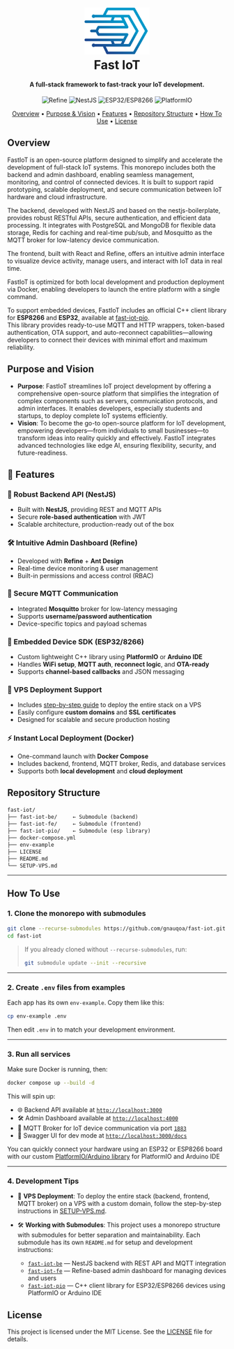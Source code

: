<div align="center">

<h1>
  <img src="https://raw.githubusercontent.com/gnauqoa/fast-iot-fe/c8f4e737913bd522e44882d34bd66b855ba340f1/public/fast-iot-no-text.svg" width="150" alt="FastIoT logo" /><br />
  Fast IoT
</h1>

<h4>A full-stack framework to fast-track your IoT development.</h4>

<!-- Core Badges -->
<p align="center">
  <!-- Frontend -->
  <img src="https://img.shields.io/badge/Refine-242938.svg?style=flat-square&logo=data:image/svg+xml;base64,PHN2ZyBmaWxsPSIjZmZmIiB4bWxucz0iaHR0cDovL3d3dy53My5vcmcvMjAwMC9zdmciIHdpZHRoPSIyMCIgaGVpZ2h0PSIyMCI+PHBhdGggZD0iTTAgMGgyMHYyMEgweiIgZmlsbD0ibm9uZSIvPjxwYXRoIGQ9Ik0xMi42NCA2LjI2TDYuMjYgMTIuNjRsMi4xMiAyLjEyTDE0Ljc2IDguMzh2Ni4xMmgyVjYuMjZoLTIuMTJ6Ii8+PC9zdmc+" alt="Refine" />
  <img src="https://img.shields.io/badge/NestJS-E0234E.svg?style=flat-square&logo=nestjs&logoColor=white" alt="NestJS" />
  <img src="https://img.shields.io/badge/ESP32%2F8266-3C3C3C.svg?style=flat-square&logo=espressif&logoColor=white" alt="ESP32/ESP8266" />
  <img src="https://img.shields.io/badge/PlatformIO-FF6600.svg?style=flat-square&logo=platformio&logoColor=white" alt="PlatformIO" />
</p>

<!-- TOC -->
<p align="center">
  <a href="#overview">Overview</a> •
  <a href="#purpose-and-vision">Purpose & Vision</a> •
  <a href="#features">Features</a> •
  <a href="#repository-structure">Repository Structure</a> •
  <a href="#how-to-use">How To Use</a> •
  <a href="#license">License</a>
</p>

</div>


## Overview

FastIoT is an open-source platform designed to simplify and accelerate the development of full-stack IoT systems. This monorepo includes both the backend and admin dashboard, enabling seamless management, monitoring, and control of connected devices. It is built to support rapid prototyping, scalable deployment, and secure communication between IoT hardware and cloud infrastructure.

The backend, developed with NestJS and based on the nestjs-boilerplate, provides robust RESTful APIs, secure authentication, and efficient data processing. It integrates with PostgreSQL and MongoDB for flexible data storage, Redis for caching and real-time pub/sub, and Mosquitto as the MQTT broker for low-latency device communication.

The frontend, built with React and Refine, offers an intuitive admin interface to visualize device activity, manage users, and interact with IoT data in real time.

FastIoT is optimized for both local development and production deployment via Docker, enabling developers to launch the entire platform with a single command.

To support embedded devices, FastIoT includes an official C++ client library for **ESP8266** and **ESP32**, available at [fast-iot-pio](https://github.com/gnauqoa/fast-iot-pio).  
This library provides ready-to-use MQTT and HTTP wrappers, token-based authentication, OTA support, and auto-reconnect capabilities—allowing developers to connect their devices with minimal effort and maximum reliability.

## Purpose and Vision

- **Purpose**: FastIoT streamlines IoT project development by offering a comprehensive open-source platform that simplifies the integration of complex components such as servers, communication protocols, and admin interfaces. It enables developers, especially students and startups, to deploy complete IoT systems efficiently.
- **Vision**: To become the go-to open-source platform for IoT development, empowering developers—from individuals to small businesses—to transform ideas into reality quickly and effectively. FastIoT integrates advanced technologies like edge AI, ensuring flexibility, security, and future-readiness.

## 🚀 Features

### 🧠 Robust Backend API (NestJS)
- Built with **NestJS**, providing REST and MQTT APIs
- Secure **role-based authentication** with JWT
- Scalable architecture, production-ready out of the box

### 🛠️ Intuitive Admin Dashboard (Refine)
- Developed with **Refine** + **Ant Design**
- Real-time device monitoring & user management
- Built-in permissions and access control (RBAC)

### 📡 Secure MQTT Communication
- Integrated **Mosquitto** broker for low-latency messaging
- Supports **username/password authentication**
- Device-specific topics and payload schemas

### 🔌 Embedded Device SDK (ESP32/8266)
- Custom lightweight C++ library using **PlatformIO** or **Arduino IDE**
- Handles **WiFi setup**, **MQTT auth**, **reconnect logic**, and **OTA-ready**
- Supports **channel-based callbacks** and JSON messaging

### 📄 VPS Deployment Support
- Includes [step-by-step guide](./SETUP-VPS.md) to deploy the entire stack on a VPS
- Easily configure **custom domains** and **SSL certificates**
- Designed for scalable and secure production hosting

### ⚡ Instant Local Deployment (Docker)
- One-command launch with **Docker Compose**
- Includes backend, frontend, MQTT broker, Redis, and database services
- Supports both **local development** and **cloud deployment**

## Repository Structure

```
fast-iot/
├── fast-iot-be/     ← Submodule (backend)
├── fast-iot-fe/     ← Submodule (frontend)
├── fast-iot-pio/    ← Submodule (esp library)
├── docker-compose.yml
├── env-example
├── LICENSE
├── README.md
└── SETUP-VPS.md
```

---

## How To Use

### 1. Clone the monorepo with submodules

```bash
git clone --recurse-submodules https://github.com/gnauqoa/fast-iot.git
cd fast-iot
```

> If you already cloned without `--recurse-submodules`, run:
>
> ```bash
> git submodule update --init --recursive
> ```

---

### 2. Create `.env` files from examples

Each app has its own `env-example`. Copy them like this:

```bash
cp env-example .env
```

Then edit `.env` in to match your development environment.

---

### 3. Run all services

Make sure Docker is running, then:

```bash
docker compose up --build -d
```

This will spin up:

- 🌐 Backend API available at [`http://localhost:3000`](http://localhost:3000)
- 🛠️ Admin Dashboard available at [`http://localhost:4000`](http://localhost:4000)
- 📡 MQTT Broker for IoT device communication via port [`1883`](http://localhost:1883)
- 🧪 Swagger UI for dev mode at [`http://localhost:3000/docs`](http://localhost:3000/docs)

You can quickly connect your hardware using an ESP32 or ESP8266 board with our custom [PlatformIO/Arduino library](https://github.com/gnauqoa/fast-iot-pio.git) for PlatformIO and Arduino IDE

---

### 4. Development Tips

- 🚀 **VPS Deployment**: To deploy the entire stack (backend, frontend, MQTT broker) on a VPS with a custom domain, follow the step-by-step instructions in [SETUP-VPS.md](./SETUP-VPS.md).

- 🛠️ **Working with Submodules**: This project uses a monorepo structure with submodules for better separation and maintainability. Each submodule has its own `README.md` for setup and development instructions:
  - [`fast-iot-be`](https://github.com/gnauqoa/fast-iot-be/blob/main/README.md) — NestJS backend with REST API and MQTT integration
  - [`fast-iot-fe`](https://github.com/gnauqoa/fast-iot-fe/blob/main/README.md) — Refine-based admin dashboard for managing devices and users
  - [`fast-iot-pio`](https://github.com/gnauqoa/fast-iot-pio/blob/main/README.md) — C++ client library for ESP32/ESP8266 devices using PlatformIO or Arduino IDE


## License

This project is licensed under the MIT License. See the [LICENSE](./LICENSE) file for details.
